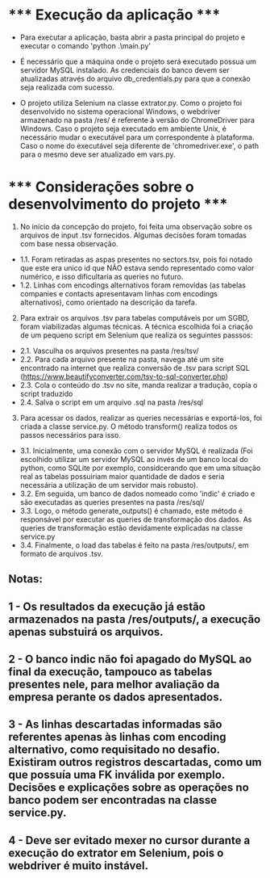 # *** Execução da aplicação ***
- Para executar a aplicação, basta abrir a pasta principal do projeto e executar o comando 'python .\main.py'

- É necessário que a máquina onde o projeto será executado possua um servidor MySQL instalado. As credenciais do banco devem ser atualizadas através do arquivo db_credentials.py para que a conexão seja realizada com sucesso.

- O projeto utiliza Selenium na classe extrator.py. Como o projeto foi desenvolvido no sistema operacional Windows, o webdriver armazenado na pasta 
/res/ é referente à versão do ChromeDriver para Windows. Caso o projeto seja executado em ambiente Unix, é necessário mudar o executável para um correspondente à plataforma. Caso o nome do executável seja diferente de 'chromedriver.exe', o path para o mesmo deve ser atualizado em vars.py.


# *** Considerações sobre o desenvolvimento do projeto ***

1. No início da concepção do projeto, foi feita uma observação sobre os arquivos de input .tsv fornecidos. Algumas decisões foram tomadas com base nessa observação. 
- 1.1. Foram retiradas as aspas presentes no sectors.tsv, pois foi notado que este era unico id que NÃO estava sendo representado como valor numérico, e isso dificultaria as queries no futuro.
- 1.2. Linhas com encodings alternativos foram removidas (as tabelas companies e contacts apresentavam linhas com encodings alternativos), como orientado na descrição da tarefa. 


2. Para extrair os arquivos .tsv para tabelas computáveis por um SGBD, foram viabilizadas algumas técnicas. A técnica escolhida foi a criação de um pequeno script em Selenium que realiza os seguintes passsos:
- 2.1. Vasculha os arquivos presentes na pasta /res/tsv/
- 2.2. Para cada arquivo presente na pasta, navega até um site encontrado na internet que realiza conversão de .tsv para script SQL (https://www.beautifyconverter.com/tsv-to-sql-converter.php)
- 2.3. Cola o conteúdo do .tsv no site, manda realizar a tradução, copia o script traduzido
- 2.4. Salva o script em um arquivo .sql na pasta /res/sql


3. Para acessar os dados, realizar as queries necessárias e exportá-los, foi criada a classe service.py. O método transform() realiza todos os passos necessários para isso. 
- 3.1. Inicialmente, uma conexão com o servidor MySQL é realizada (Foi escolhido utilizar um servidor MySQL ao invés de um banco local do python, como SQLite por exemplo, considcerando que em uma situação real as tabelas possuiriam maior quantidade de dados e seria necessária a utilização de um servidor mais robusto).
- 3.2. Em seguida, um banco de dados nomeado como 'indic' é criado e são executadas as queries presentes na pasta /res/sql/
- 3.3. Logo, o método generate_outputs() é chamado, este método é responsável por executar as queries de transformação dos dados. As queries de transformação estão devidamente explicadas na classe service.py
- 3.4. Finalmente, o load das tabelas é feito na pasta /res/outputs/, em formato de arquivos .tsv. 

## Notas:
## 1 - Os resultados da execução já estão armazenados na pasta /res/outputs/, a execução apenas substuirá os arquivos.
## 2 - O banco indic não foi apagado do MySQL ao final da execução, tampouco as tabelas presentes nele, para melhor avaliação da empresa perante os dados apresentados.
## 3 - As linhas descartadas informadas são referentes apenas às linhas com encoding alternativo, como requisitado no desafio. Existiram outros registros descartadas, como um que possuía uma FK inválida por exemplo. Decisões e explicações sobre as operações no banco podem ser encontradas na classe service.py. 
## 4 - Deve ser evitado mexer no cursor durante a execução do extrator em Selenium, pois o webdriver é muito instável.
